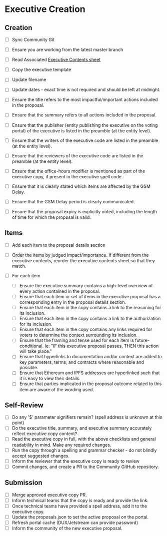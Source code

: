 
# Executive Creation

## Creation

- [ ] Sync Community Git
- [ ] Ensure you are working from the latest master branch
- [ ] Read Associated [Executive Contents sheet](https://docs.google.com/spreadsheets/d/1w_z5WpqxzwreCcaveB2Ye1PP5B8QAHDglzyxKHG3CHw/edit?pli=1#gid=1593813984)
- [ ] Copy the executive template
- [ ] Update filename
- [ ] Update dates - exact time is not required and should be left at midnight.

- [ ] Ensure the title refers to the most impactful/important actions included in the proposal.
- [ ] Ensure that the summary refers to all actions included in the proposal.

- [ ] Ensure that the publisher (entity publishing the executive on the voting portal) of the executive is listed in the preamble (at the entity level).
- [ ] Ensure that the writers of the executive code are listed in the preamble (at the entity level).
- [ ] Ensure that the reviewers of the executive code are listed in the preamble (at the entity level).

- [ ] Ensure that the office-hours modifier is mentioned as part of the executive copy, if present in the executive spell code.
- [ ] Ensure that it is clearly stated which items are affected by the GSM Delay.
- [ ] Ensure that the GSM Delay period is clearly communicated.
- [ ] Ensure that the proposal expiry is explicitly noted, including the length of time for which the proposal is valid.

## Items

- [ ] Add each item to the proposal details section
- [ ] Order the items by judged impact/importance. If different from the executive contents, reorder the executive contents sheet so that they match.

- [ ] For each item
	- [ ] Ensure the executive summary contains a high-level overview of every action contained in the proposal.
	- [ ] Ensure that each item or set of items in the executive proposal has a corresponding entry in the proposal details section.
	- [ ] Ensure that each item in the copy contains a link to the reasoning for its inclusion.
	- [ ] Ensure that each item in the copy contains a link to the authorization for its inclusion.
	- [ ] Ensure that each item in the copy contains any links required for voters to determine the context surrounding its inclusion.
	- [ ] Ensure that the framing and tense used for each item is future-conditional. Ie: "IF this executive proposal passes, THEN this action will take place."
	- [ ] Ensure that hyperlinks to documentation and/or context are added to key parameters, terms, and contracts where reasonable and possible.
	- [ ] Ensure that Ethereum and IPFS addresses are hyperlinked such that it is easy to view their details.
	- [ ] Ensure that parties implicated in the proposal outcome related to this item are aware of the wording used.

## Self-Review

- [ ] Do any '$' parameter signifiers remain? (spell address is unknown at this point)
- [ ] Do the executive title, summary, and executive summary accurately reflect executive copy content?
- [ ] Read the executive copy in full, with the above checklists and general readability in mind. Make any required changes.
- [ ] Run the copy through a spelling and grammar checker - do not blindly accept suggested changes.
- [ ] Inform the reviewer that the executive copy is ready to review
- [ ] Commit changes, and create a PR to the Community GitHub repository.

## Submission

- [ ] Merge approved executive copy PR.
- [ ] Inform technical teams that the copy is ready and provide the link.
- [ ] Once technical teams have provided a spell address, add it to the executive copy.
- [ ] Update the proposals.json to set the active proposal on the portal.
- [ ] Refresh portal cache (DUX/Jetstream can provide password)
- [ ] Inform the community of the new executive proposal.
